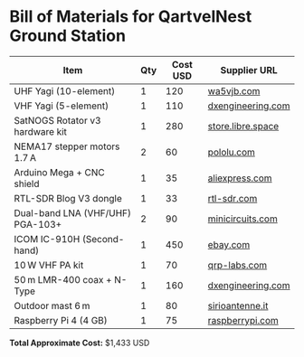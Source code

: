 # Bill of Materials for QartvelNest Ground Station

| Item                              | Qty | Cost USD | Supplier URL                                                     |
|-----------------------------------|-----|----------|------------------------------------------------------------------|
| UHF Yagi (10-element)             | 1   | 120      | [wa5vjb.com](https://wa5vjb.com/products/yagi-antenna-435mhz/)   |
| VHF Yagi (5-element)              | 1   | 110      | [dxengineering.com](https://dxengineering.com/parts/dxe-145-5el) |
| SatNOGS Rotator v3 hardware kit   | 1   | 280      | [store.libre.space](https://store.libre.space/product/satnogs-rotator-kit/) |
| NEMA17 stepper motors 1.7 A       | 2   | 60       | [pololu.com](https://pololu.com/product/2267)                   |
| Arduino Mega + CNC shield         | 1   | 35       | [aliexpress.com](https://aliexpress.com/item/32837854837.html)  |
| RTL-SDR Blog V3 dongle            | 1   | 33       | [rtl-sdr.com](https://www.rtl-sdr.com/buy-rtl-sdr-dvb-t-dongles/)|
| Dual-band LNA (VHF/UHF) PGA-103+  | 2   | 90       | [minicircuits.com](https://minicircuits.com/pdfs/PGA-103+.pdf)  |
| ICOM IC-910H (Second-hand)        | 1   | 450      | [ebay.com](https://www.ebay.com/itm/266358344039)               |
| 10 W VHF PA kit                   | 1   | 70       | [qrp-labs.com](https://qrp-labs.com/pa/10wpa.html)              |
| 50 m LMR-400 coax + N-Type        | 1   | 160      | [dxengineering.com](https://dxengineering.com/parts/dxe-lmr400-50)|
| Outdoor mast 6 m                  | 1   | 80       | [sirioantenne.it](https://www.sirioantenne.it/en/products/mtl-6/)|
| Raspberry Pi 4 (4 GB)             | 1   | 75       | [raspberrypi.com](https://raspberrypi.com/products/model-b/)    |

**Total Approximate Cost:** $1,433 USD
